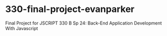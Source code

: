 # 330-final-project-evanparker
Final Project for JSCRIPT 330 B Sp 24: Back-End Application Development With Javascript
